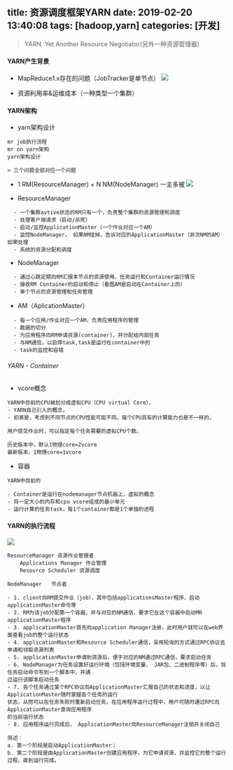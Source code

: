 title: 资源调度框架YARN
date: 2019-02-20 13:40:08
tags: [hadoop,yarn]
categories: [开发]
---
> YARN :Yet Another Resource Negotiator(另外一种资源管理器)


#### YARN产生背景
- MapReduce1.x存在的问题（JobTracker是单节点）
![](https://upload-images.jianshu.io/upload_images/2572206-6e101a140e53cf77.png?imageMogr2/auto-orient/strip%7CimageView2/2/w/1240)

<!--more-->

- 资源利用率&运维成本（一种类型一个集群）





#### YARN架构
- yarn架构设计
```
mr job执行流程
mr on yarn架构
yarn架构设计

> 三个问题全部对应一个问题
```

- 1 RM(ResourceManager) + N NM(NodeManager)  一主多被
![](https://upload-images.jianshu.io/upload_images/2572206-6fcabdedd2559f08.png?imageMogr2/auto-orient/strip%7CimageView2/2/w/1240)

- ResourceManager
```
  - 一个集群avtive状态的RM只有一个，负责整个集群的资源管理和调度
  - 处理客户端请求（启动/杀死）
  - 启动/监控ApplicationMaster（一个作业对应一个AM）
  - 监控NodeManager， 如果NM挂掉，告诉对应的ApplicationMaster（非次NM的AM）如果处理
  - 系统的资源分配和调度
```

- NodeManager
```
  - 通过心跳定期向RM汇报本节点的资源使用、任务运行和Container运行情况
  - 接收RM Container的启动和停止（看图AM是启动在Container上的）
  - 单个节点的资源管理和任务管理
```

- AM（AplicationMaster）
```
  - 每一个应用/作业对应一个AM，负责应用程序的管理
  - 数据的切分
  - 为应用程序向RM申请资源(container)，并分配给内部任务
  - 与NM通信，以启停task,task是运行在container中的
  - task的监控和容错
```
###### YARN - Container
- vcore概念
```
YARN中目前的CPU被划分成虚拟CPU（CPU virtual Core），
- YARN自己引入的概念，
- 初衷是，考虑到不同节点的CPU性能可能不同，每个CPU具有的计算能力也是不一样的，

用户提交作业时，可以指定每个任务需要的虚拟CPU个数。

历史版本中，默认1物理core=2vcore
最新版本，1物理core=1vcore
```
- 容器
```
YARN中目前的

- Container是运行在nodemanager节点机器上，虚拟的概念
- 将一定大小的内存和cpu vcore组成的最小单元
- 运行计算的任务task，每1个container都是1个单独的进程
```


#### YARN的执行流程
![](https://upload-images.jianshu.io/upload_images/2572206-84c748c6bb866415.png?imageMogr2/auto-orient/strip%7CimageView2/2/w/1240)

```
ResourceManager 资源作业管理者  
	Applications Manager 作业管理
	Resource Scheduler 资源调度

NodeManager   节点者

- 1. client向RM提交作业（job），其中包括applicationsMaster程序、启动applicationMaster命令等
- 2. RM为该job分配第一个容器，并与对应的NM通信，要求它在这个容器中启动MR applicationMaster程序
- 3. applicationMaster首先向application Manager注册，此时用户就可以在web界面查看job的整个运行状态
- 4. applicationMaster和Resource Scheduler通信，采用轮询的方式通过RPC协议去申请和领取资源列表
- 5. applicationMaster申请到资源后，便于对应的NM通过RPC通信，要求启动任务
- 6. NodeManager为任务设置好运行环境（包括环境变量、 JAR包、二进制程序等）后，将任务启动命令写到一个脚本中，并通
过运行该脚本启动任务
- 7. 各个任务通过某个RPC协议向ApplicationMaster汇报自己的状态和进度，以让ApplicationMaster随时掌握各个任务的运行
状态，从而可以在任务失败时重新启动任务。在应用程序运行过程中，用户可随时通过RPC向ApplicationMaster查询应用程序
的当前运行状态
- 8. 应用程序运行完成后， ApplicationMaster向ResourceManager注销并关闭自己

简述：
a. 第一个阶段是启动ApplicationMaster；
b. 第二个阶段是由ApplicationMaster创建应用程序，为它申请资源，并监控它的整个运行过程，直到运行完成。
```













































